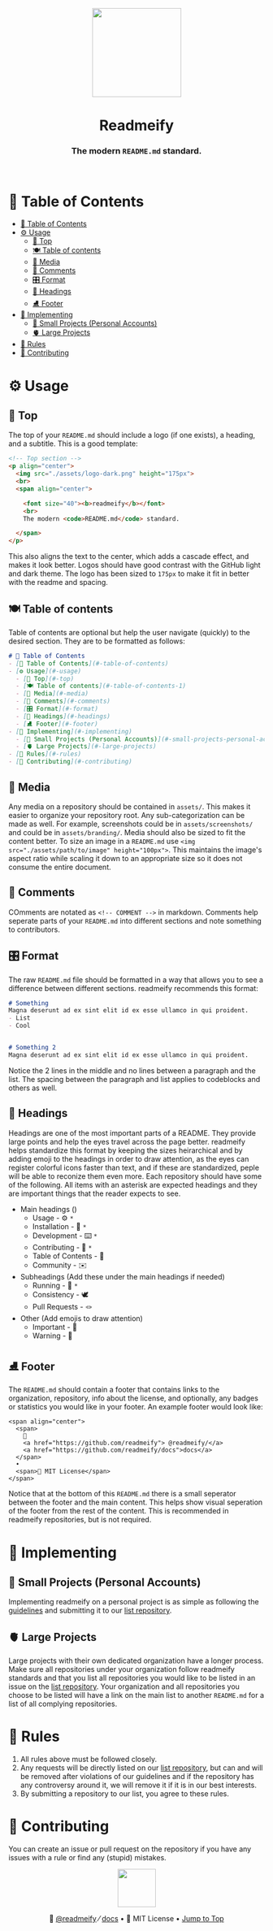 <!-- Readmeify - @readmeify/docs -->

<!-- Top section -->
<p align="center">
  <img src="./assets/logo-dark.png" height="175px">
  <br>
  <h1 align="center" >Readmeify</h1>
  <h3 align="center" >The modern <code>README.md</code> standard.</h3>
</p>

<br>

<!-- Table of contents -->
# 🧂 Table of Contents
- [🧂 Table of Contents](#-table-of-contents)
- [⚙️ Usage](#️-usage)
  - [🎥 Top](#-top)
  - [🍽 Table of contents](#-table-of-contents-1)
  - [🌆 Media](#-media)
  - [📮 Comments](#-comments)
  - [🎛 Format](#-format)
  - [🔷 Headings](#-headings)
  - [⛸ Footer](#-footer)
- [📡 Implementing](#-implementing)
  - [🔻 Small Projects (Personal Accounts)](#-small-projects-personal-accounts)
  - [🫀 Large Projects](#-large-projects)
- [📏 Rules](#-rules)
- [🚀 Contributing](#-contributing)

<!-- Main Usage -->
# ⚙️ Usage
## 🎥 Top
The top of your `README.md` should include a logo (if one exists), a heading, and a subtitle. This is a good template:
```html
<!-- Top section -->
<p align="center">
  <img src="./assets/logo-dark.png" height="175px">
  <br>
  <span align="center">

    <font size="40"><b>readmeify</b></font>
    <br>
    The modern <code>README.md</code> standard.

  </span>
</p>
```
This also aligns the text to the center, which adds a cascade effect, and makes it look better. Logos should have good contrast with the GitHub light and dark theme. The logo has been sized to `175px` to make it fit in better with the readme and spacing.

## 🍽 Table of contents
Table of contents are optional but help the user navigate (quickly) to the desired section. They are to be formatted as follows:
```markdown
# 🧂 Table of Contents
- [🧂 Table of Contents](#-table-of-contents)
- [⚙️ Usage](#️-usage)
  - [🎥 Top](#-top)
  - [🍽 Table of contents](#-table-of-contents-1)
  - [🌆 Media](#-media)
  - [📮 Comments](#-comments)
  - [🎛 Format](#-format)
  - [🔷 Headings](#-headings)
  - [⛸ Footer](#-footer)
- [📡 Implementing](#-implementing)
  - [🔻 Small Projects (Personal Accounts)](#-small-projects-personal-accounts)
  - [🫀 Large Projects](#-large-projects)
- [📏 Rules](#-rules)
- [🚀 Contributing](#-contributing)
```

## 🌆 Media
Any media on a repository should be contained in `assets/`. This makes it easier to organize your repository root. Any sub-categorization can be made as well. For example, screenshots could be in `assets/screenshots/` and could be in `assets/branding/`. Media should also be sized to fit the content better. To size an image in a `README.md` use `<img src="./assets/path/to/image" height="100px">`. This maintains the image's aspect ratio while scaling it down to an appropriate size so it does not consume the entire document.

## 📮 Comments
COmments are notated as `<!-- COMMENT -->` in markdown. Comments help seperate parts of your `README.md` into different sections and note something to contributors.

## 🎛 Format
The raw `README.md` file should be formatted in a way that allows you to see a difference between different sections. readmeify recommends this format:
```markdown
# Something
Magna deserunt ad ex sint elit id ex esse ullamco in qui proident.
- List
- Cool


# Something 2
Magna deserunt ad ex sint elit id ex esse ullamco in qui proident.

```
Notice the 2 lines in the middle and no lines between a paragraph and the list. The spacing between the paragraph and list applies to codeblocks and others as well.

## 🔷 Headings
Headings are one of the most important parts of a README. They provide large points and help the eyes travel across the page better. readmeify helps standardize this format by keeping the sizes heirarchical and by adding emoji to the headings in order to draw attention, as the eyes can register colorful icons faster than text, and if these are standardized, peple will be able to reconize them even more. Each repository should have some of the following. All items with an asterisk are expected headings and they are important things that the reader expects to see.

- Main headings ()
  - Usage - ⚙️ `*`
  - Installation - 📡 `*`
  - Development - ⌨️ `*`
  - Contributing - 🚀 `*`
  - Table of Contents - 🧂
  - Community - ✉️
- Subheadings (Add these under the main headings if needed)
  - Running - 🏃 `*`
  - Consistency - 🕊
  - Pull Requests - 🪢
- Other (Add emojis to draw attention)
  - Important - 🔷
  - Warning - 🛑

## ⛸ Footer
The `README.md` should contain a footer that contains links to the organization, repository, info about the license, and optionally, any badges or statistics you would like in your footer. An example footer would look like:
```ht andml
<span align="center">
  <span>
    👼
    <a href="https://github.com/readmeify"> @readmeify/</a>
    <a href="https://github.com/readmeify/docs">docs</a>
  </span>
  •
  <span>👮 MIT License</span>
</span>
```
Notice that at the bottom of this `README.md` there is a small seperator between the footer and the main content. This helps show visual seperation of the footer from the rest of the content. This is recommended in readmeify repositories, but is not required.

# 📡 Implementing

## 🔻 Small Projects (Personal Accounts)
Implementing readmeify on a personal project is as simple as following the [guidelines](#⚙️-usage) and submitting it to our [list repository](https://github.com/readmeify/list).

## 🫀 Large Projects
Large projects with their own dedicated organization have a longer process. Make sure all repositories under your organization follow readmeify standards and that you list all repositories you would like to be listed in an issue on the [list repository](https://github.com/readmeify/list). Your organization and all repositories you choose to be listed will have a link on the main list to another `README.md` for a list of all complying repositories.

# 📏 Rules
1. All rules above must be followed closely.
2. Any requests will be directly listed on our [list repository](https://github.com/readmeify/list), but can and will be removed after violations of our guidelines and if the repository has any controversy around it, we will remove it if it is in our best interests.
3. By submitting a repository to our list, you agree to these rules. 

# 🚀 Contributing
You can create an issue or pull request on the repository if you have any issues with a rule or find any (stupid) mistakes.

<!-- Footer  -->
<p align="center" ><img src="./assets/seperator.png" height="75px"></p>

<p align="center">
  <span>
    👼
    <a href="https://github.com/readmeify">@readmeify</a>
  </span>
  ⁄
  <span>
    <a href="https://github.com/readmeify/docs">docs</a>
  </span>
  •
  <span>👮 MIT License</span>
  •
  <span><a href="#-table-of-contents">Jump to Top</a></span>
</p>